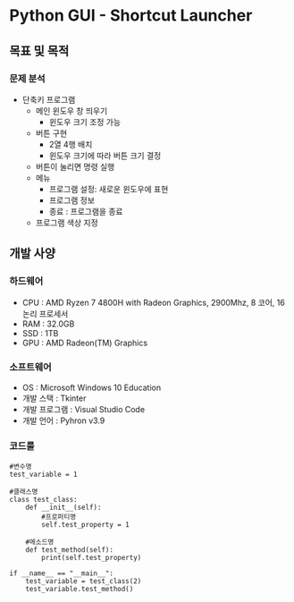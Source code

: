 # Python GUI - Shortcut Launcher
## 목표 및 목적

### 문제 분석
 + 단축키 프로그램 
    + 메인 윈도우 창 띄우기
        + 윈도우 크기 조정 가능
    + 버튼 구현 
        + 2열 4행 배치
        + 윈도우 크기에 따라 버튼 크기 결정
    + 버튼이 눌리면 명령 실행
    + 메뉴
        + 프로그램 설정: 새로운 윈도우에 표현
        + 프로그램 정보
        + 종료 : 프로그램을 종료
    + 프로그램 색상 지정

## 개발 사양
### 하드웨어
+ CPU : AMD Ryzen 7 4800H with Radeon Graphics, 2900Mhz, 8 코어, 16 논리 프로세서
+ RAM : 32.0GB
+ SSD : 1TB
+ GPU : AMD Radeon(TM) Graphics

### 소프트웨어
+ OS : Microsoft Windows 10 Education
+ 개발 스택 : Tkinter
+ 개발 프로그램 : Visual Studio Code
+ 개발 언어 : Pyhron v3.9

### 코드룰

    #변수명
    test_variable = 1

    #클래스명
    class test_class:
        def __init__(self):
            #프로퍼티명
            self.test_property = 1

        #메소드명
        def test_method(self):
            print(self.test_property)

    if __name__ == "__main__":
        test_variable = test_class(2)
        test_variable.test_method()

